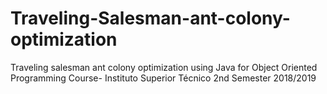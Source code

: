 # Traveling-Salesman-ant-colony-optimization
Traveling salesman ant colony optimization using Java for Object Oriented Programming Course- Instituto Superior Técnico 2nd Semester 2018/2019
